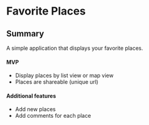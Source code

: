 # Favorite Places

## Summary
A simple application that displays your favorite places.

#### MVP
- Display places by list view or map view
- Places are shareable (unique url)

#### Additional features
- Add new places
- Add comments for each place
